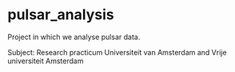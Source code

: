 # pulsar_analysis

Project in which we analyse pulsar data.

Subject: Research practicum
Universiteit van Amsterdam and Vrije universiteit Amsterdam